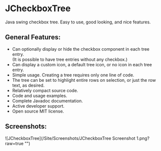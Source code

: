 # JCheckboxTree
Java swing checkbox tree. Easy to use, good looking, and nice features.


## General Features:
* Can optionally display or hide the checkbox component in each tree entry.<br>
(It is possible to have tree entries without any checkbox.) 
* Can display a custom icon, a default tree icon, or no icon in each tree entry.
* Simple usage. Creating a tree requires only one line of code.
* The tree can be set to highlight entire rows on selection, or just the row text, as desired.
* Relatively compact source code.
* Code and usage examples.
* Complete Javadoc documentation.
* Active developer support. 
* Open source MIT license.

## Screenshots:

![JCheckboxTree](/Site/Screenshots/JCheckboxTree Screenshot 1.png?raw=true "")

